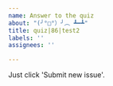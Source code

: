 ```yaml
---
name: Answer to the quiz
about: "(╯°□°）╯︵ ┻━┻"
title: quiz|86|test2
labels: ''
assignees: ''

---
```


Just click 'Submit new issue'.
